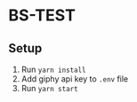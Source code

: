 # BS-TEST

## Setup

1. Run `yarn install`
2. Add giphy api key to `.env` file
3. Run `yarn start`

